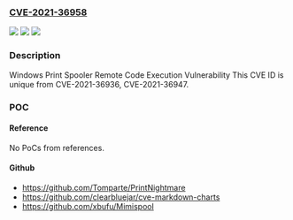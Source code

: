 ### [CVE-2021-36958](https://cve.mitre.org/cgi-bin/cvename.cgi?name=CVE-2021-36958)
![](https://img.shields.io/static/v1?label=Product&message=None%20Available&color=blue)
![](https://img.shields.io/static/v1?label=Version&message=n%2Fa&color=blue)
![](https://img.shields.io/static/v1?label=Vulnerability&message=Remote%20Code%20Execution&color=brighgreen)

### Description

Windows Print Spooler Remote Code Execution Vulnerability This CVE ID is unique from CVE-2021-36936, CVE-2021-36947.

### POC

#### Reference
No PoCs from references.

#### Github
- https://github.com/Tomparte/PrintNightmare
- https://github.com/clearbluejar/cve-markdown-charts
- https://github.com/xbufu/Mimispool

